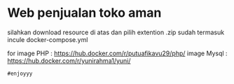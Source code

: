 <h1> Web penjualan toko aman </h1>

silahkan download resource di atas dan pilih extention .zip sudah termasuk incule docker-compose.yml

for image PHP   : https://hub.docker.com/r/putuafikavu29/php/
    image Mysql : https://hub.docker.com/r/yunirahma1/yuni/
    
    
    #enjoyyy
